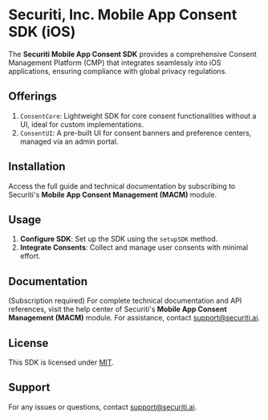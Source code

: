 # Securiti, Inc. Mobile App Consent SDK (iOS)

The **Securiti Mobile App Consent SDK** provides a comprehensive Consent Management Platform (CMP) that integrates seamlessly into iOS applications, ensuring compliance with global privacy regulations.

## Offerings

1. `ConsentCore`: Lightweight SDK for core consent functionalities without a UI, ideal for custom implementations.
2. `ConsentUI`: A pre-built UI for consent banners and preference centers, managed via an admin portal.

## Installation
Access the full guide and technical documentation by subscribing to Securiti's **Mobile App Consent Management (MACM)** module. 

## Usage
1. **Configure SDK**: Set up the SDK using the `setupSDK` method.
2. **Integrate Consents**: Collect and manage user consents with minimal effort.
   
## Documentation
(Subscription required) For complete technical documentation and API references, visit the help center of Securiti's **Mobile App Consent Management (MACM)** module. For assistance, contact support@securiti.ai.

## License
This SDK is licensed under [MIT](https://github.com/securitiai/mobile-consent-sdk-ios/blob/main/LICENSE).

## Support
For any issues or questions, contact support@securiti.ai.

